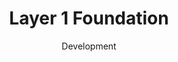 ---
#preview
id: 1
slug: layer-1-foundation
title: Layer 1 Foundation
image: /img/works/l1f/preview.png # TODO
category: WEB APP
date: Development

#params
layout: "default"

#full details
demoLink: "https://layer1.foundation/"
introTitle: "Layer 1 <span class=\"mil-thin\">Foundation</span>"
details:
    - label: "Client"
      value: "Layer 1 Foundation" 

    - label: "Date"
      value: "Febuary 2024 - Present"

    - label: "Services"
      value: "Development & Consulting"

description:
    enabled: 1
    title: "Setting Good Standards for Bitcoin Development" 
    content: "
      <p>
        Layer 1 Foundation is a non-profit organization supporting the development of the BRC20 token standard and other metaprotocols built on Bitcoin and Ordinals. Imagine the realization of a decentralized economy on Bitcoin - L1F supports that vision through the development of governance standards, public tooling, and the promotion of builder education and discourse.
      </p>
      <p>
        Advancements made possible by Bitcoin’s Taproot upgrade and the subsequent development of the Ordinals protocol have changed our understanding of what’s possible on Bitcoin. What was once perceived as a simple store of value technology now carries the promise of delivering much more sophisticated economic functions.
      </p>
      <p>
      L1F aims to review, aggregate and share resources that may be useful to developers of metaprotocol technologies or technologies built on such protocols. Additionally, we aim to educate users about protocol updates, proposals and tooling that we believe pushes this ecosystem forward.
</p>
    "
gallery: 
    enabled: 1
    items:
        - image: /img/works/l1f/1.png
          alt: "PintSwap landing page. PintSwap is a P2P OTC Orderbook DEX"

        - image: /img/works/l1f/2.png
          alt: "PintSwap app create offer"

        - image: /img/works/l1f/3.png
          alt: "PintSwap app show all available markets"

---